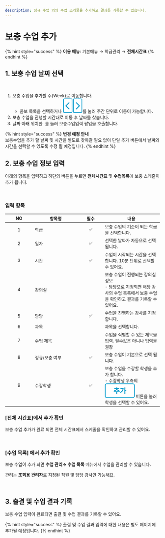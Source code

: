 ```yaml
---
description: 정규 수업 외의 수업 스케줄을 추가하고 결과를 기록할 수 있습니다.
---
```


# 보충 수업 추가

{% hint style="success" %}
**이용 메뉴**: 기본메뉴 → 학급관리 → **전체시간표**
{% endhint %}

## 1. 보충 수업 날짜 선택

<figure><img src="../../.gitbook/assets/보충수업추가_1.png" alt=""><figcaption></figcaption></figure>

1. 보충 수업을 추가할 주(Week)로 이동합니다.
   * 콤보 목록을 선택하거나 <img src="../../.gitbook/assets/btn_left.png" alt="" data-size="line"><img src="../../.gitbook/assets/btn_right.png" alt="" data-size="line">를 눌러 주간 단위로 이동이 가능합니다.
2. 보충 수업을 진행할 시간대로 이동 후 날짜를 찾습니다.
3. 날짜 아래 위치한 <img src="../../.gitbook/assets/Btn_보충수업추가.png" alt="" data-size="line"> 를 눌러 보충수업입력 팝업을 호출합니다.

{% hint style="success" %}
**변경 예정 안내**\
보충수업을 추가 할 날짜 및 시간을 별도로 찾아갈 필요 없이 단일 추가 버튼에서 날짜와 시간을 선택할 수 있도록 수정 될 예정입니다.
{% endhint %}

## 2. 보충 수업 정보 입력

아래의 항목을 입력하고 하단의 <img src="../../.gitbook/assets/Btn_저장.png" alt="" data-size="line">버튼을 누르면 **전체시간표** 및 **수업목록**에 보충 스케줄이 추가 됩니다.&#x20;

<div align="left">

<figure><img src="../../.gitbook/assets/보충수업추가_2.png" alt="" width="563"><figcaption></figcaption></figure>

</div>

### 입력 항목

<table data-full-width="false"><thead><tr><th width="76" align="center">NO</th><th width="135">항목명</th><th width="65" align="center">필수</th><th>내용</th></tr></thead><tbody><tr><td align="center">1</td><td>학급</td><td align="center">✅</td><td>보충 수업의 기준이 되는 학급을 선택합니다.</td></tr><tr><td align="center">2</td><td>일자</td><td align="center">✅</td><td>선택한 날짜가 자동으로 선택됩니다.</td></tr><tr><td align="center">3</td><td>시간</td><td align="center">✅</td><td>수업이 시작되는 시간을 선택합니다. 10분 단위로 선택할 수 있어요.</td></tr><tr><td align="center">4</td><td>강의실</td><td align="center"></td><td>보충 수업이 진행되는 강의실 정보<br>- 담당으로 지정되면 해당 강사의 수업 목록에서 보충 수업을 확인하고 결과를 기록할 수 있어요.</td></tr><tr><td align="center">5</td><td>담당</td><td align="center">✅</td><td>수업을 진행하는 강사를 지정합니다.</td></tr><tr><td align="center">6</td><td>과목</td><td align="center"></td><td>과목을 선택합니다.</td></tr><tr><td align="center">7</td><td>수업 제목</td><td align="center"></td><td>수업을 식별할 수 있는 제목을 입력. 필수값은 아니나 입력을 권장</td></tr><tr><td align="center">8</td><td>정규/보충 여부</td><td align="center">✅</td><td>보충 수업이 기본으로 선택 됩니다.</td></tr><tr><td align="center">9</td><td>수강학생</td><td align="center">✅</td><td>보충 수업을 수강할 학생을 추가 합니다.<br>- 수강학생 우측의 <img src="../../.gitbook/assets/btn_추가.png" alt="" data-size="line"> 버튼을 눌러 학생을 선택할 수 있어요.</td></tr></tbody></table>

### \[전체 시간표]에서 추가 확인

보충 수업 추가가 완료 되면 전체 시간표에서 스케줄을 확인하고 관리할 수 있어요.

<div align="left">

<figure><img src="../../.gitbook/assets/보충수업추가 완료.png" alt="" width="563"><figcaption></figcaption></figure>

</div>

### \[수업 목록] 에서 추가 확인

보충 수업이 추가 되면 **수업 관리→ 수업 목록** 메뉴에서 수업을 관리할 수 있습니다.

관리는 **조회용 관리자**로 지정된 직원 및 담당 강사만 가능해요.

<div align="left">

<figure><img src="../../.gitbook/assets/보충수업추가완료_수업목록.png" alt="" width="563"><figcaption></figcaption></figure>

</div>

## 3. 출결 및 수업 결과 기록

보충 수업 입력이 완료되면 출결 및 수업 결과를 기록할 수 있어요.

{% hint style="success" %}
출결 및 수업 결과 입력에 대한 내용은 별도 페이지에 추가될 예정입니다.
{% endhint %}

